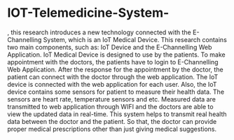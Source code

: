# IOT-Telemedicine-System-
, this research introduces a new technology connected with the E-Channelling System, which is an IoT Medical Device. This research contains two main components, such as: IoT Device and the E-Channelling Web Application. IoT Medical Device is designed to use by the patients. To make appointment with the doctors, the patients have to login to E-Channelling Web Application. After the response for the appointment by the doctor, the patient can connect with the doctor through the web application. The IoT device is connected with the web application for each user. Also, the IoT device contains some sensors for patient to measure their health data. The sensors are heart rate, temperature sensors and etc. Measured data are transmitted to web application through WIFI and the doctors are able to view the updated data in real-time. This system helps to transmit real health data between the doctor and the patient. So that, the doctor can provide proper medical prescriptions other than just giving medical suggestions.   
